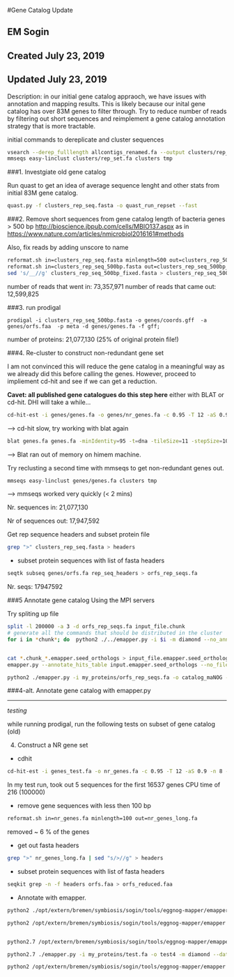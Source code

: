 #Gene Catalog Update
## EM Sogin 
## Created July 23, 2019
## Updated July 23, 2019


Description: in our initial gene catalog appraoch, we have issues with annotation and mapping results. This is likely because our inital gene catalog has over 83M genes to filter through. Try to reduce number of reads by filtering out short sequences and reimplement a gene catalog annotation strategy that is more tractable. 

initial commands to dereplicate and cluster sequences
```bash
vsearch --derep_fulllength allcontigs_renamed.fa --output clusters/rep_set.fa  --relabel group --relabel_keep
mmseqs easy-linclust clusters/rep_set.fa clusters tmp
```


###1. Investgiate old gene catalog 

Run quast to get an idea of average sequence lenght and other stats from initial 83M gene catalog. 

```bash
quast.py -f clusters_rep_seq.fasta -o quast_run_repset --fast 
```

###2. Remove short sequences from gene catalog
length of bacteria genes > 500 bp 
http://bioscience.jbpub.com/cells/MBIO137.aspx
as in https://www.nature.com/articles/nmicrobiol2016161#methods

Also, fix reads by adding unscore to name
```bash
reformat.sh in=clusters_rep_seq.fasta minlength=500 out=clusters_rep_500bp.fasta
reformat.sh in=clusters_rep_seq_500bp.fasta out=clusters_rep_seq_500bp_fixed.fasta addunderscore
sed 's/__//g' clusters_rep_seq_500bp_fixed.fasta > clusters_rep_seq_500bp_fixed2.fasta
```

number of reads that went in: 73,357,971
number of reads that came out: 12,599,825

###3. run prodigal 

```blast
prodigal -i clusters_rep_seq_500bp.fasta -o genes/coords.gff  -a genes/orfs.faa  -p meta -d genes/genes.fa -f gff; 
```

number of proteins: 
21,077,130 (25% of original protein file!)

###4. Re-cluster to construct non-redundant gene set

I am not convinced this will reduce the gene catalog in a meaningful way as we already did this before calling the genes. However, proceed to impliement cd-hit and see if we can get a reduction. 

**Cavet: all published gene catalogues do this step here**
either with BLAT or cd-hit. DHI will take a while...

```bash
cd-hit-est -i genes/genes.fa -o genes/nr_genes.fa -c 0.95 -T 12 -aS 0.9 -n 8 -M 0 -G 0;
```


--> cd-hit slow, try working with blat again 

```bash
blat genes.fa genes.fa -minIdentity=95 -t=dna -tileSize=11 -stepSize=10 output.psl
```

--> Blat ran out of memory on himem machine. 


Try reclusting a second time with mmseqs to get non-redundant genes out.

```bash
mmseqs easy-linclust genes/genes.fa clusters tmp
```
--> mmseqs worked very quickly (< 2 mins) 

Nr. sequences in: 
21,077,130

Nr of sequences out: 
17,947,592


Get rep sequence headers and subset protein file 

```bash
grep ">" clusters_rep_seq.fasta > headers
```
* subset protein sequences with list of fasta headers


```bash
seqtk subseq genes/orfs.fa rep_seq_headers > orfs_rep_seqs.fa
```
Nr. seqs: 
17947592

###5 Annotate gene catalog
Using the MPI servers

Try spliting up file 
```bash
split -l 200000 -a 3 -d orfs_rep_seqs.fa input_file.chunk
# generate all the commands that should be distributed in the cluster
for i in *chunk*; do  python2 ./../emapper.py -i $i -m diamond --no_annot --no_file_comments --cpu 24 -o $i; done


cat *.chunk_*.emapper.seed_orthologs > input_file.emapper.seed_orthologs
emapper.py --annotate_hits_table input.emapper.seed_orthologs --no_file_comments -o output_file --cpu 10
```






```bash
python2 ./emapper.py -i my_proteins/orfs_rep_seqs.fa -o catalog_maNOG -m diamond --cpu 24 
```




###4-alt. Annotate gene catalog with emapper.py




-------

*testing*

while running prodigal, run the following tests on subset of gene catalog (old)

4. Construct a NR gene set 
 

* cdhit

```bash
cd-hit-est -i genes_test.fa -o nr_genes.fa -c 0.95 -T 12 -aS 0.9 -n 8 -M 0 -G 0
```
In my test run, took out 5 sequences for the first 16537 genes 
CPU time of 216 (100000)

* remove gene sequences with less then 100 bp

```bash
reformat.sh in=nr_genes.fa minlength=100 out=nr_genes_long.fa
```
removed ~ 6 % of the genes 

* get out fasta headers

```bash
grep ">" nr_genes_long.fa | sed "s/>//g" > headers
```
* subset protein sequences with list of fasta headers

```bash
seqkit grep -n -f headers orfs.faa > orfs_reduced.faa
```

* Annotate with emapper.  
```bash
python2 ./opt/extern/bremen/symbiosis/sogin/tools/eggnog-mapper/emapper.py -i orfs_reduced.faa --output orfs_maNOG -m diamond --usemem --cpu 6 ;

python2 /opt/extern/bremen/symbiosis/sogin/tools/eggnog-mapper/emapper.py -i orfs_reduced.faa --output orfs_maNOG -m diamond --usemem --cpu 24;


python2.7 /opt/extern/bremen/symbiosis/sogin/tools/eggnog-mapper/emapper.py -i test2.fa -m diamond --output test_2 --usemem --cpu 24 

python2.7 ./emapper.py -i my_proteins/test.fa -o test4 -m diamond --data_dir ./data/

python2 /opt/extern/bremen/symbiosis/sogin/tools/eggnog-mapper/emapper.py -i metabat.98.contigs_orfs.faa --output test_maNOG -m diamond --usemem --cpu 24;
```




